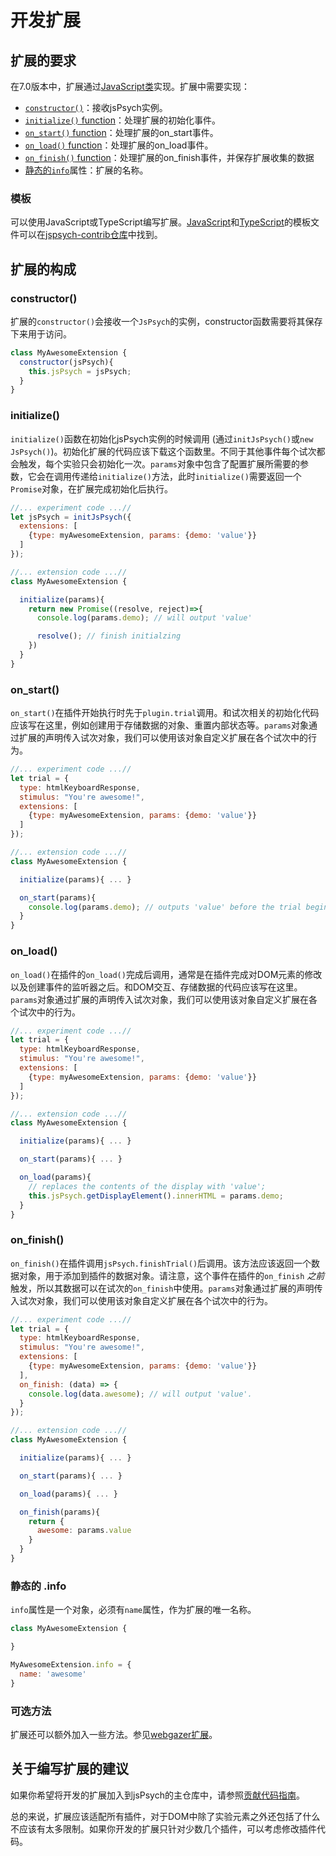 # 开发扩展

## 扩展的要求

在7.0版本中，扩展通过[JavaScript类](https://developer.mozilla.org/en-US/docs/Web/JavaScript/Reference/Classes)实现。扩展中需要实现：

* [`constructor()`](#constructor)：接收jsPsych实例。
* [`initialize()` function](#initialize)：处理扩展的初始化事件。
* [`on_start()` function](#on_start)：处理扩展的on_start事件。
* [`on_load()` function](#on_load)：处理扩展的on_load事件。
* [`on_finish()` function](#on_finish)：处理扩展的on_finish事件，并保存扩展收集的数据
* [静态的`info`](#static-info)属性：扩展的名称。

### 模板

可以使用JavaScript或TypeScript编写扩展。[JavaScript](https://github.com/jspsych/jspsych-contrib/blob/main/packages/extension-template/index.js)和[TypeScript](https://github.com/jspsych/jspsych-contrib/blob/main/packages/extension-template-ts/src/index.ts)的模板文件可以在[jspsych-contrib仓库](https://github.com/jspsych/jspsych-contrib/)中找到。

## 扩展的构成

### constructor()

扩展的`constructor()`会接收一个`JsPsych`的实例，constructor函数需要将其保存下来用于访问。

```js
class MyAwesomeExtension {
  constructor(jsPsych){
    this.jsPsych = jsPsych;
  }
}
```

### initialize()

`initialize()`函数在初始化jsPsych实例的时候调用 (通过`initJsPsych()`或`new JsPsych()`)。初始化扩展的代码应该下载这个函数里。不同于其他事件每个试次都会触发，每个实验只会初始化一次。`params`对象中包含了配置扩展所需要的参数，它会在调用传递给`initialize()`方法，此时`initialize()`需要返回一个`Promise`对象，在扩展完成初始化后执行。

```js
//... experiment code ...//
let jsPsych = initJsPsych({
  extensions: [
    {type: myAwesomeExtension, params: {demo: 'value'}}
  ]
});

//... extension code ...//
class MyAwesomeExtension {

  initialize(params){
    return new Promise((resolve, reject)=>{
      console.log(params.demo); // will output 'value'

      resolve(); // finish initialzing
    })
  }
}
```

### on_start()

`on_start()`在插件开始执行时先于`plugin.trial`调用。和试次相关的初始化代码应该写在这里，例如创建用于存储数据的对象、重置内部状态等。`params`对象通过扩展的声明传入试次对象，我们可以使用该对象自定义扩展在各个试次中的行为。

```js
//... experiment code ...//
let trial = {
  type: htmlKeyboardResponse,
  stimulus: "You're awesome!",
  extensions: [
    {type: myAwesomeExtension, params: {demo: 'value'}}
  ]
});

//... extension code ...//
class MyAwesomeExtension {

  initialize(params){ ... }

  on_start(params){
    console.log(params.demo); // outputs 'value' before the trial begins.
  }
}
```


### on_load()

`on_load()`在插件的`on_load()`完成后调用，通常是在插件完成对DOM元素的修改以及创建事件的监听器之后。和DOM交互、存储数据的代码应该写在这里。`params`对象通过扩展的声明传入试次对象，我们可以使用该对象自定义扩展在各个试次中的行为。

```js
//... experiment code ...//
let trial = {
  type: htmlKeyboardResponse,
  stimulus: "You're awesome!",
  extensions: [
    {type: myAwesomeExtension, params: {demo: 'value'}}
  ]
});

//... extension code ...//
class MyAwesomeExtension {

  initialize(params){ ... }

  on_start(params){ ... }

  on_load(params){
    // replaces the contents of the display with 'value';
    this.jsPsych.getDisplayElement().innerHTML = params.demo;
  }
}
```

### on_finish()

`on_finish()`在插件调用`jsPsych.finishTrial()`后调用。该方法应该返回一个数据对象，用于添加到插件的数据对象。请注意，这个事件在插件的`on_finish` *之前* 触发，所以其数据可以在试次的`on_finish`中使用。`params`对象通过扩展的声明传入试次对象，我们可以使用该对象自定义扩展在各个试次中的行为。

```js
//... experiment code ...//
let trial = {
  type: htmlKeyboardResponse,
  stimulus: "You're awesome!",
  extensions: [
    {type: myAwesomeExtension, params: {demo: 'value'}}
  ],
  on_finish: (data) => {
    console.log(data.awesome); // will output 'value'.
  }
});

//... extension code ...//
class MyAwesomeExtension {

  initialize(params){ ... }

  on_start(params){ ... }

  on_load(params){ ... }

  on_finish(params){
    return {
      awesome: params.value
    }
  }
}
```

### 静态的 .info

`info`属性是一个对象，必须有`name`属性，作为扩展的唯一名称。

```js
class MyAwesomeExtension {

}

MyAwesomeExtension.info = {
  name: 'awesome'
}
```

### 可选方法

扩展还可以额外加入一些方法。参见[webgazer扩展](../extensions/webgazer.md)。

## 关于编写扩展的建议

如果你希望将开发的扩展加入到jsPsych的主仓库中，请参照[贡献代码指南](contributing.md#_2)。

总的来说，扩展应该适配所有插件，对于DOM中除了实验元素之外还包括了什么不应该有太多限制。如果你开发的扩展只针对少数几个插件，可以考虑修改插件代码。
